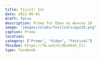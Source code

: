 ```yaml
---
title: Tiiiit! Inc
date: 2022-06-01
draft: false
description: Promo for Прво па женско 10 
image: "images/colabs/festivals/ppz10.png"
caption: Promo
location: 
category: ["Promo", "Video", "Festival"]
fbvideo: https://fb.watch/dEwVkeh_Cl/
type: facebook
---
```

